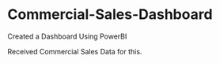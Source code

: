 # Commercial-Sales-Dashboard

Created a Dashboard Using PowerBI

Received Commercial Sales Data for this.

